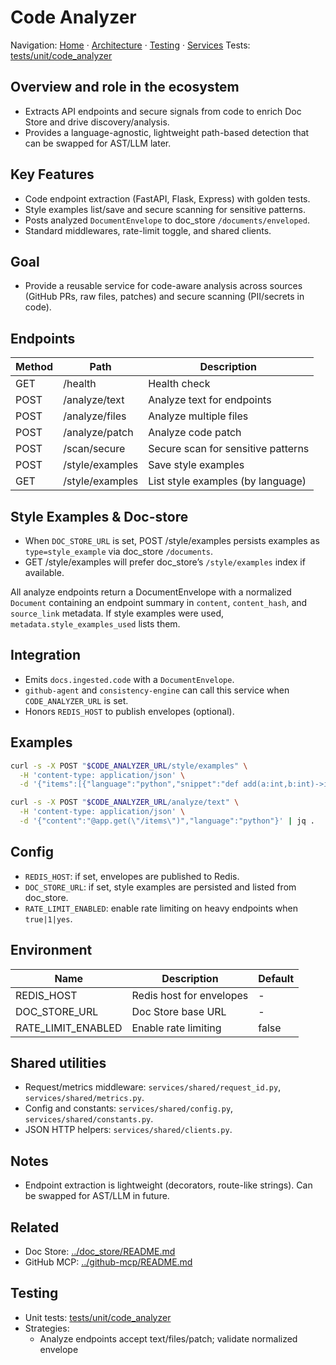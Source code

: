 # Code Analyzer

Navigation: [Home](../../README.md) · [Architecture](../../docs/architecture/) · [Testing](../../docs/guides/TESTING_GUIDE.md) · [Services](../README_SERVICES.md)
Tests: [tests/unit/code_analyzer](../../tests/unit/code_analyzer)

## Overview and role in the ecosystem
- Extracts API endpoints and secure signals from code to enrich Doc Store and drive discovery/analysis.
- Provides a language-agnostic, lightweight path-based detection that can be swapped for AST/LLM later.

## Key Features
- Code endpoint extraction (FastAPI, Flask, Express) with golden tests.
- Style examples list/save and secure scanning for sensitive patterns.
- Posts analyzed `DocumentEnvelope` to doc_store `/documents/enveloped`.
- Standard middlewares, rate-limit toggle, and shared clients.

## Goal
- Provide a reusable service for code-aware analysis across sources (GitHub PRs, raw files, patches) and secure scanning (PII/secrets in code).

## Endpoints
| Method | Path             | Description |
|--------|------------------|-------------|
| GET    | /health          | Health check |
| POST   | /analyze/text    | Analyze text for endpoints |
| POST   | /analyze/files   | Analyze multiple files |
| POST   | /analyze/patch   | Analyze code patch |
| POST   | /scan/secure     | Secure scan for sensitive patterns |
| POST   | /style/examples  | Save style examples |
| GET    | /style/examples  | List style examples (by language) |

## Style Examples & Doc-store
- When `DOC_STORE_URL` is set, POST /style/examples persists examples as `type=style_example` via doc_store `/documents`.
- GET /style/examples will prefer doc_store’s `/style/examples` index if available.

All analyze endpoints return a DocumentEnvelope with a normalized `Document` containing an endpoint summary in `content`, `content_hash`, and `source_link` metadata. If style examples were used, `metadata.style_examples_used` lists them.

## Integration
- Emits `docs.ingested.code` with a `DocumentEnvelope`.
- `github-agent` and `consistency-engine` can call this service when `CODE_ANALYZER_URL` is set.
- Honors `REDIS_HOST` to publish envelopes (optional).

## Examples
```bash
curl -s -X POST "$CODE_ANALYZER_URL/style/examples" \
  -H 'content-type: application/json' \
  -d '{"items":[{"language":"python","snippet":"def add(a:int,b:int)->int:\n return a+b","title":"typed"}]}' | jq .
```

```bash
curl -s -X POST "$CODE_ANALYZER_URL/analyze/text" \
  -H 'content-type: application/json' \
  -d '{"content":"@app.get(\"/items\")","language":"python"}' | jq .
```

## Config
- `REDIS_HOST`: if set, envelopes are published to Redis.
- `DOC_STORE_URL`: if set, style examples are persisted and listed from doc_store.
- `RATE_LIMIT_ENABLED`: enable rate limiting on heavy endpoints when `true|1|yes`.

## Environment
| Name | Description | Default |
|------|-------------|---------|
| REDIS_HOST | Redis host for envelopes | - |
| DOC_STORE_URL | Doc Store base URL | - |
| RATE_LIMIT_ENABLED | Enable rate limiting | false |

## Shared utilities
- Request/metrics middleware: `services/shared/request_id.py`, `services/shared/metrics.py`.
- Config and constants: `services/shared/config.py`, `services/shared/constants.py`.
- JSON HTTP helpers: `services/shared/clients.py`.

## Notes
- Endpoint extraction is lightweight (decorators, route-like strings). Can be swapped for AST/LLM in future.

## Related
- Doc Store: [../doc_store/README.md](../doc_store/README.md)
- GitHub MCP: [../github-mcp/README.md](../github-mcp/README.md)

## Testing
- Unit tests: [tests/unit/code_analyzer](../../tests/unit/code_analyzer)
- Strategies:
  - Analyze endpoints accept text/files/patch; validate normalized envelope

